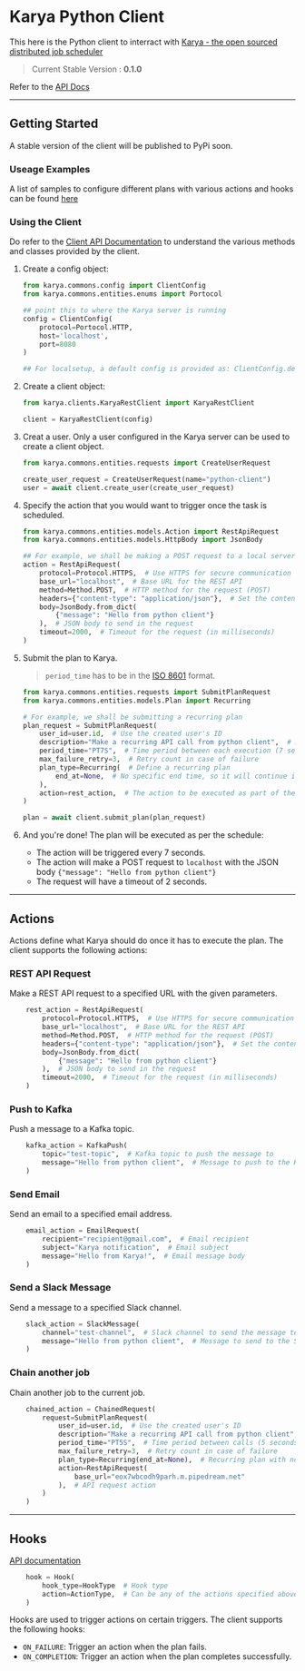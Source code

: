 # Karya Python Client

This here is the Python client to interract with [Karya - the open sourced distributed job scheduler](https://github.com/Saumya-Bhatt/karya)

> Current Stable Version : **0.1.0**

Refer to the [API Docs](https://saumya-bhatt.github.io/karya-python-client)

---

## Getting Started

A stable version of the client will be published to PyPi soon.

### Useage Examples

A list of samples to configure different plans with various actions and hooks can be found [here](https://saumya-bhatt.github.io/karya-python-client/#usage-examples)

### Using the Client

Do refer to the [Client API Documentation](https://saumya-bhatt.github.io/karya-python-client/#module-karya.commons.client) to understand the various methods and classes provided by the client.

1. Create a config object:

    ```python
    from karya.commons.config import ClientConfig
    from karya.commons.entities.enums import Portocol

    ## point this to where the Karya server is running
    config = ClientConfig(
        protocol=Portocol.HTTP,
        host='localhost',
        port=8080
    )

    ## For localsetup, a default config is provided as: ClientConfig.dev()
    ```

2. Create a client object:

    ```python
    from karya.clients.KaryaRestClient import KaryaRestClient

    client = KaryaRestClient(config)
    ```

3. Creat a user. Only a user configured in the Karya server can be used to create a client object.

    ```python
    from karya.commons.entities.requests import CreateUserRequest

    create_user_request = CreateUserRequest(name="python-client")
    user = await client.create_user(create_user_request)
    ```

4. Specify the action that you would want to trigger once the task is scheduled.

    ```python
    from karya.commons.entities.models.Action import RestApiRequest
    from karya.commons.entities.models.HttpBody import JsonBody

    ## For example, we shall be making a POST request to a local server
    action = RestApiRequest(
        protocol=Protocol.HTTPS,  # Use HTTPS for secure communication
        base_url="localhost",  # Base URL for the REST API
        method=Method.POST,  # HTTP method for the request (POST)
        headers={"content-type": "application/json"},  # Set the content type to JSON
        body=JsonBody.from_dict(
            {"message": "Hello from python client"}
        ),  # JSON body to send in the request
        timeout=2000,  # Timeout for the request (in milliseconds)
    )
    ```

5. Submit the plan to Karya.

    > `period_time` has to be in the [ISO 8601](https://en.wikipedia.org/wiki/ISO_8601#Durations) format.

    ```python
    from karya.commons.entities.requests import SubmitPlanRequest
    from karya.commons.entities.models.Plan import Recurring

    # For example, we shall be submitting a recurring plan
    plan_request = SubmitPlanRequest(
        user_id=user.id,  # Use the created user's ID
        description="Make a recurring API call from python client",  # Description of the plan
        period_time="PT7S",  # Time period between each execution (7 seconds)
        max_failure_retry=3,  # Retry count in case of failure
        plan_type=Recurring(  # Define a recurring plan
            end_at=None,  # No specific end time, so it will continue indefinitely
        ),
        action=rest_action,  # The action to be executed as part of the plan (REST API call)
    )

    plan = await client.submit_plan(plan_request)
    ```

6. And you're done! The plan will be executed as per the schedule:

    - The action will be triggered every 7 seconds.
    - The action will make a POST request to `localhost` with the JSON body `{"message": "Hello from python client"}`
    - The request will have a timeout of 2 seconds.

---

## Actions

Actions define what Karya should do once it has to execute the plan. The client supports the following actions:

### REST API Request

Make a REST API request to a specified URL with the given parameters.

```python
    rest_action = RestApiRequest(
        protocol=Protocol.HTTPS,  # Use HTTPS for secure communication
        base_url="localhost",  # Base URL for the REST API
        method=Method.POST,  # HTTP method for the request (POST)
        headers={"content-type": "application/json"},  # Set the content type to JSON
        body=JsonBody.from_dict(
            {"message": "Hello from python client"}
        ),  # JSON body to send in the request
        timeout=2000,  # Timeout for the request (in milliseconds)
    )
```

### Push to Kafka

Push a message to a Kafka topic.

```python
    kafka_action = KafkaPush(
        topic="test-topic",  # Kafka topic to push the message to
        message="Hello from python client",  # Message to push to the Kafka topic
    )
```

### Send Email

Send an email to a specified email address.

```python
    email_action = EmailRequest(
        recipient="recipient@gmail.com",  # Email recipient
        subject="Karya notification",  # Email subject
        message="Hello from Karya!",  # Email message body
    )
```

### Send a Slack Message

Send a message to a specified Slack channel.

```python
    slack_action = SlackMessage(
        channel="test-channel",  # Slack channel to send the message to
        message="Hello from python client",  # Message to send to the Slack channel
    )
```

### Chain another job

Chain another job to the current job.

```python
    chained_action = ChainedRequest(
        request=SubmitPlanRequest(
            user_id=user.id,  # Use the created user's ID
            description="Make a recurring API call from python client",  # Plan description
            period_time="PT5S",  # Time period between calls (5 seconds)
            max_failure_retry=3,  # Retry count in case of failure
            plan_type=Recurring(end_at=None),  # Recurring plan with no end time
            action=RestApiRequest(
                base_url="eox7wbcodh9parh.m.pipedream.net"
            ),  # API request action
        )
    )
```

---

## Hooks

[API documentation](https://saumya-bhatt.github.io/karya-python-client/index.html#module-karya.commons.entities.models.Hook)

```python
    hook = Hook(
        hook_type=HookType  # Hook type 
        action=ActionType,  # Can be any of the actions specified above
    )
```

Hooks are used to trigger actions on certain triggers. The client supports the following hooks:

-  `ON_FAILURE`: Trigger an action when the plan fails.
- `ON_COMPLETION`: Trigger an action when the plan completes successfully.

